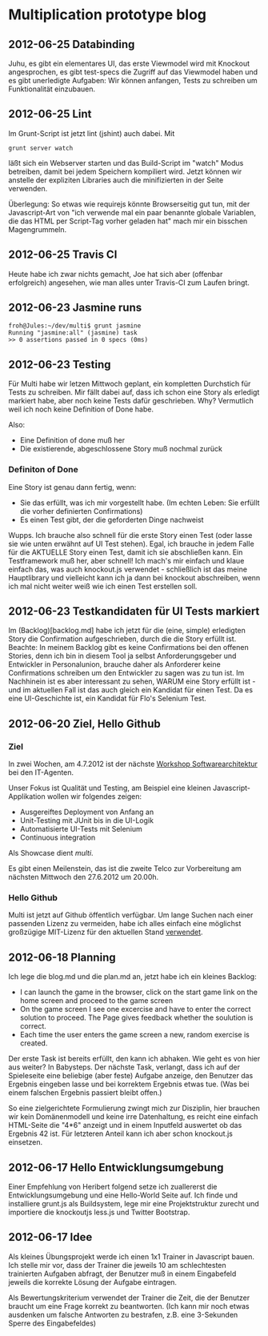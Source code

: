 # Multiplication prototype blog

## 2012-06-25 Databinding

Juhu, es gibt ein elementares UI, das erste Viewmodel wird mit Knockout angesprochen, es gibt test-specs die Zugriff auf das Viewmodel haben und es gibt unerledigte Aufgaben: Wir können anfangen, Tests zu schreiben um Funktionalität einzubauen.

## 2012-06-25 Lint
Im Grunt-Script ist jetzt lint (jshint) auch dabei. Mit

    grunt server watch
    
läßt sich ein Webserver starten und das Build-Script im "watch" Modus betreiben, damit bei jedem Speichern kompiliert wird. Jetzt können wir anstelle der expliziten Libraries
auch die minifizierten in der Seite verwenden.

Überlegung: So etwas wie requirejs könnte Browserseitig gut tun, mit der Javascript-Art von "ich verwende mal ein paar benannte globale Variablen, die das HTML per Script-Tag vorher geladen hat" mach mir ein bisschen Magengrummeln.



## 2012-06-25 Travis CI

Heute habe ich zwar nichts gemacht, Joe hat sich aber (offenbar erfolgreich) angesehen, wie man alles unter Travis-CI zum Laufen bringt.

## 2012-06-23 Jasmine runs

	froh@Jules:~/dev/multi$ grunt jasmine
	Running "jasmine:all" (jasmine) task
	>> 0 assertions passed in 0 specs (0ms)

## 2012-06-23 Testing

Für Multi habe wir letzen Mittwoch geplant, ein kompletten Durchstich für Tests zu schreiben. Mir fällt dabei auf, dass ich schon eine Story als erledigt markiert habe, aber noch keine Tests dafür geschrieben. Why? Vermutlich weil ich noch keine Definition of Done habe.

Also:

* Eine Definition of done muß her
* Die existierende, abgeschlossene Story muß nochmal zurück

### Definiton of Done

Eine Story ist genau dann fertig, wenn:

* Sie das erfüllt, was ich mir vorgestellt habe. (Im echten Leben: Sie erfüllt die vorher definierten Confirmations)
* Es einen Test gibt, der die geforderten Dinge nachweist

Wupps. Ich brauche also schnell für die erste Story einen Test (oder lasse sie wie unten erwähnt auf UI Test stehen). Egal, ich brauche in jedem Falle für die AKTUELLE Story einen Test, damit ich sie abschließen kann. Ein Testframework muß her, aber schnell! Ich mach's mir einfach und klaue einfach das, was auch knockout.js verwendet - schließlich ist das meine Hauptlibrary und vielleicht kann ich ja dann bei knockout abschreiben, wenn ich mal nicht weiter weiß wie ich einen Test erstellen soll.


## 2012-06-23 Testkandidaten für UI Tests markiert

Im (Backlog)[backlog.md] habe ich jetzt für die (eine, simple) erledigten Story die Confirmation aufgeschrieben,
durch die die Story erfüllt ist. Beachte: In meinem Backlog gibt es keine Confirmations bei den offenen Stories, denn
ich bin in diesem Tool ja selbst Anforderungsgeber und Entwickler in Personalunion, brauche daher als Anforderer
keine Confirmations schreiben um den Entwickler zu sagen was zu tun ist. Im Nachhinein ist es aber interessant zu
sehen, WARUM eine Story erfüllt ist - und im aktuellen Fall ist das auch gleich ein Kandidat für einen Test. Da
es eine UI-Geschichte ist, ein Kandidat für Flo's Selenium Test.

## 2012-06-20 Ziel, Hello Github

### Ziel

In zwei Wochen, am 4.7.2012 ist der nächste [Workshop Softwarearchitektur](http://workshop-softwarearchitektur.de) bei den IT-Agenten.

Unser Fokus ist Qualität und Testing, am Beispiel eine kleinen Javascript-Applikation wollen wir folgendes zeigen:

* Ausgereiftes Deployment von Anfang an
* Unit-Testing mit JUnit bis in die UI-Logik
* Automatisierte UI-Tests mit Selenium
* Continuous integration

Als Showcase dient *multi*.

Es gibt einen Meilenstein, das ist die zweite Telco zur Vorbereitung am nächsten Mittwoch den 27.6.2012 um 20.00h. 

### Hello Github

Multi ist jetzt auf Github öffentlich verfügbar. Um lange Suchen nach einer passenden Lizenz zu vermeiden, habe ich alles einfach eine möglichst großzügige MIT-Lizenz für den aktuellen Stand [verwendet](LICENSE).


## 2012-06-18 Planning

Ich lege die blog.md und die plan.md an, jetzt habe ich ein kleines Backlog:

* I can launch the game in the browser, click on the start game link on the home screen and proceed to the game screen
* On the game screen I see one excercise and have to enter the correct solution to proceed. The Page gives feedback whether the soulution is correct.
* Each time the user enters the game screen a new, random exercise is created.

Der erste Task ist bereits erfüllt, den kann ich abhaken. Wie geht es von hier aus weiter? In Babysteps. Der nächste Task, verlangt, dass ich auf der Spieleseite eine beliebige (aber feste) Aufgabe anzeige, den Benutzer das Ergebnis eingeben lasse und bei korrektem Ergebnis etwas tue. (Was bei einem falschen Ergebnis passiert bleibt offen.)

So eine zielgerichtete Formulierung zwingt mich zur Disziplin, hier brauchen wir kein Domänenmodell und keine irre Datenhaltung, es reicht eine einfach HTML-Seite die "4*6" anzeigt und in einem Inputfeld auswertet ob das Ergebnis 42 ist. Für letzteren Anteil kann ich aber schon knockout.js einsetzen.

## 2012-06-17 Hello Entwicklungsumgebung

Einer Empfehlung von Heribert folgend setze ich zuallererst die Entwicklungsumgebung und eine Hello-World Seite auf. Ich finde und installiere grunt.js als Buildsystem, lege mir eine Projektstruktur zurecht und importiere die knockoutjs less.js und Twitter Bootstrap.

## 2012-06-17 Idee

Als kleines Übungsprojekt werde ich einen 1x1 Trainer in Javascript bauen. Ich stelle mir vor, dass der Trainer die jeweils 10 am schlechtesten trainierten Aufgaben abfragt, der Benutzer muß in einem Eingabefeld jeweils die korrekte Lösung der Aufgabe eintragen.

Als Bewertungskriterium verwendet der Trainer die Zeit, die der Benutzer braucht um eine Frage korrekt zu beantworten. (Ich kann mir noch etwas ausdenken um falsche Antworten zu bestrafen, z.B. eine 3-Sekunden Sperre des Eingabefeldes)

